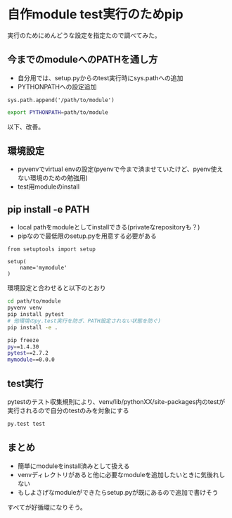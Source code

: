 # 自作module test実行のためpip
実行のためにめんどうな設定を指定たので調べてみた。

## 今までのmoduleへのPATHを通し方
- 自分用では、setup.pyからのtest実行時にsys.pathへの追加
- PYTHONPATHへの設定追加

```python3
sys.path.append('/path/to/module')
```

```bash
export PYTHONPATH=path/to/module
```

以下、改善。

## 環境設定
- pyvenvでvirtual envの設定(pyenvで今まで済ませていたけど、pyenv使えない環境のための勉強用)
- test用moduleのinstall

## pip install -e PATH
- local pathをmoduleとしてinstallできる(privateなrepositoryも？)
- pipなので最低限のsetup.pyを用意する必要がある

```python3
from setuptools import setup

setup(
    name='mymodule'
)
```

環境設定と合わせると以下のとおり

```bash
cd path/to/module
pyvenv venv
pip install pytest
# 他環境のpy.test実行を防ぎ、PATH設定されない状態を防ぐ)
pip install -e .
```

```bash
pip freeze
py==1.4.30
pytest==2.7.2
mymodule==0.0.0
```

## test実行
pytestのテスト収集規則により、venv/lib/pythonXX/site-packages内のtestが実行されるので自分のtestのみを対象にする

```bash
py.test test
```

## まとめ
- 簡単にmoduleをinstall済みとして扱える
- venvディレクトリがあると他に必要なmoduleを追加したいときに気後れしない
- もしよさげなmoduleができたらsetup.pyが既にあるので追加で書けそう

すべてが好循環になりそう。
